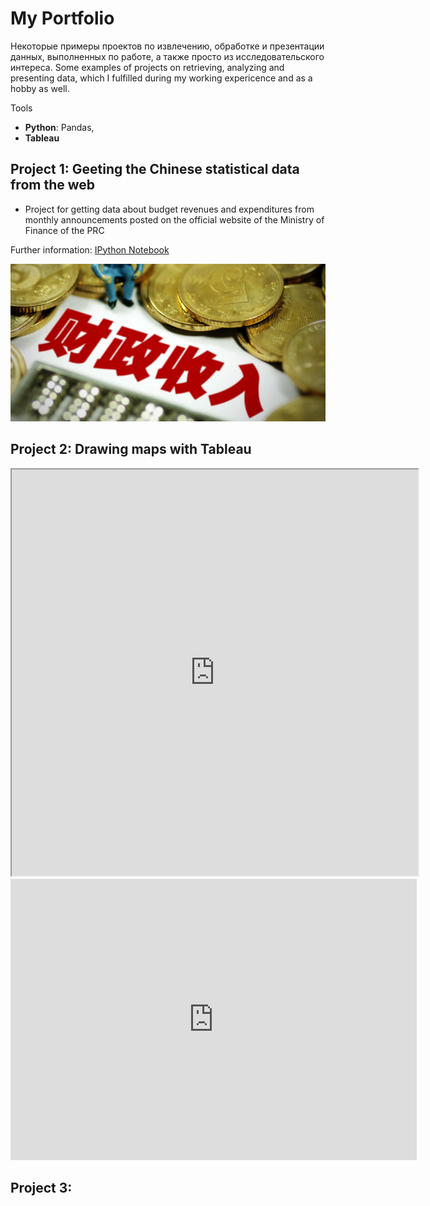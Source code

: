 # My Portfolio
Некоторые примеры проектов по извлечению, обработке и презентации данных, выполненных по работе, а также просто из исследовательского интереса.
Some examples of projects on retrieving, analyzing and presenting data, which I fulfilled during my working expericence and as a hobby as well.

Tools
* **Python**: Pandas,
* **Tableau**

## Project 1: Geeting the Chinese statistical data from the web
* Project for getting data about budget revenues and expenditures from monthly announcements posted on the official website of the Ministry of Finance of the PRC 

Further information: [IPython Notebook](https://github.com/dmplekhanov/Parsing_MOF_data/blob/master/MOF_parse.ipynb)

![](/images/Budget_income.png)

## Project 2: Drawing maps with Tableau

<iframe src="https://public.tableau.com/views/DepInsurance/Dashboard1?:embed=yes&:display_count=yes&:showVizHome=no" width = '650' height = '650'></iframe>

<iframe seamless frameborder="0" src="https://public.tableau.com/views/DepInsurance/Dashboard1?:embed=yes&:display_count=yes&:showVizHome=no" width = '650' height = '450' scrolling='yes' ></iframe> 

## Project 3: 
